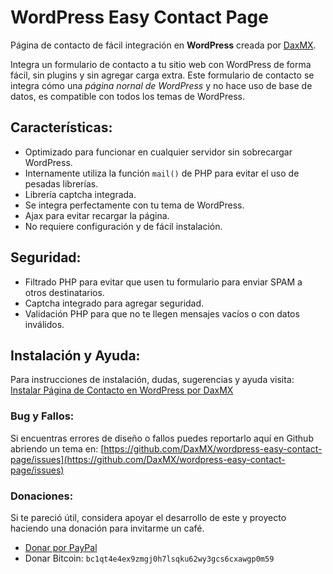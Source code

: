 # WordPress Easy Contact Page
Página de contacto de fácil integración en **WordPress** creada por [DaxMX](https://daxmx.net/).

Integra un formulario de contacto a tu sitio web con WordPress de forma fácil, sin plugins y sin agregar carga extra. Este formulario de contacto se integra cómo una *página nornal de WordPress* y no hace uso de base de datos, es compatible con todos los temas de WordPress.

## Características:
* Optimizado para funcionar en cualquier servidor sin sobrecargar WordPress.
* Internamente utiliza la función `mail()` de PHP para evitar el uso de pesadas librerías.
* Librería captcha integrada.
* Se integra perfectamente con tu tema de WordPress.
* Ajax para evitar recargar la página.
* No requiere configuración y de fácil instalación.

## Seguridad:
* Filtrado PHP para evitar que usen tu formulario para enviar SPAM a otros destinatarios.
* Captcha integrado para agregar seguridad.
* Validación PHP para que no te llegen mensajes vacíos o con datos inválidos.

## Instalación y Ayuda:
Para instrucciones de instalación, dudas, sugerencias y ayuda visita:
[Instalar Página de Contacto en WordPress por DaxMX](https://daxmx.net/formulario-contacto-wordpress-sin-plugins-283.html)

### Bug y Fallos:
Si encuentras errores de diseño o fallos puedes reportarlo aquí en Github abriendo un tema en:
[https://github.com/DaxMX/wordpress-easy-contact-page/issues](https://github.com/DaxMX/wordpress-easy-contact-page/issues)

### Donaciones:
Si te pareció útil, considera apoyar el desarrollo de este y proyecto haciendo una donación para invitarme un café.
- [Donar por PayPal](https://www.paypal.com/donate/?hosted_button_id=X6TBD2PPB7C9S)
- Donar Bitcoin: `bc1qt4e4ex9zmgj0h7lsqku62wy3gcs6cxawgp0m59`
